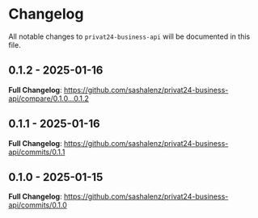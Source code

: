 # Changelog

All notable changes to `privat24-business-api` will be documented in this file.

## 0.1.2 - 2025-01-16

**Full Changelog**: https://github.com/sashalenz/privat24-business-api/compare/0.1.0...0.1.2

## 0.1.1 - 2025-01-16

**Full Changelog**: https://github.com/sashalenz/privat24-business-api/commits/0.1.1

## 0.1.0 - 2025-01-15

**Full Changelog**: https://github.com/sashalenz/privat24-business-api/commits/0.1.0
